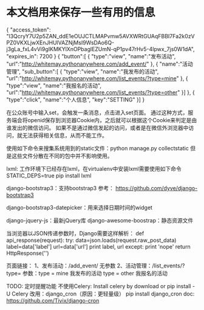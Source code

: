 本文档用来保存一些有用的信息
==============================
{
    "access_token": "l3QcryY7U2p5ZAN_ddE1eOUJCTLMAPvmw5AVXWRtGUAqFBBI7Fa2k0zVPZ0VKXLjwXEnJHUlVAZNjMsI9WsDAo6Q-j3gLa_fxL4vVi9gIKMKYlXnOPbaglEZUmN-qP1pv47rHv5-4Ipwx_7js0W1dA",
    "expires_in": 7200
}
{
     "button":[
     {
          "type":"view",
          "name":"发布活动",
          "url":"http://whitemay.pythonanywhere.com/add_event/"
      },
      {
          "name":"活动管理",
           "sub_button":[
           {
               "type":"view",
               "name":"我发布的活动",
               "url":"http://whitemay.pythonanywhere.com/list_events/?type=mine"
            },
            {
               "type":"view",
               "name":"我报名的活动",
               "url":"http://whitemay.pythonanywhere.com/list_events/?type=other"
            }]
      },
      {
           "type":"click",
           "name":"个人信息",
           "key":"SETTING"
      }]
 }

在公众账号中输入set，会触发一条消息，点击进入set页面。
通过这种方式，服务端会将openid保存到浏览器Cookie内，之后就可以根据这个Cookie来判定是由谁发出的微信访问。
如果不是通过微信发起的访问，或者是在微信外浏览器中访问，就无法获得相关信息，从而不能工作。

使用如下命令来搜集系统用到的static文件：python manage.py collectstatic
但是这些文件分散在不同的包中并不影响使用。

lxml: 工作环境下已经存在lxml，在virtualenv中安装lxml需要使用如下命令
  STATIC_DEPS=true pip install lxml

django-bootstrap3：支持bootstrap3
参考：
  https://github.com/dyve/django-bootstrap3

django-bootstrap3-datepicker：用来选择日期时间的widget

django-jquery-js：最新jQuery库
django-awesome-boostrap：静态资源文件

当浏览器以JSON传递参数时，Django需要这样解析：
def api_response(request):
    try:
        data=json.loads(request.raw_post_data)
        label=data['label']
        url=data['url']
        print label, url
    except:
        print 'nope'
    return HttpResponse('')


页面链接：
1、发布活动：/add_event/
无参数
2、活动管理：/list_events/?type=
参数：type = mine 我发布的活动
     type = other 我报名的活动

TODO: 定时提醒功能
不使用Celery:
Install celery by download or pip install -U Celery
改用：django_cron（原因：更轻量级）
pip install django_cron
doc: https://github.com/Tivix/django-cron